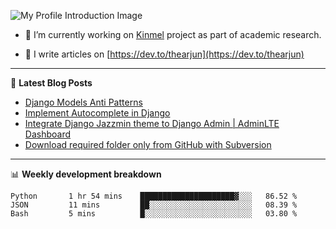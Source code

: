 ![My Profile Introduction Image](https://i.ibb.co/tLFZ15Q/gh.png)

- 🔭 I’m currently working on [Kinmel](https://github.com/thearjun/kinmel) project as part of academic research.

- 📝 I write articles on [https://dev.to/thearjun](https://dev.to/thearjun)

-------

📕 **Latest Blog Posts**
<!-- BLOG-POST-LIST:START -->
- [Django Models Anti Patterns](https://dev.to/thearjun/django-models-anti-patterns-1ma1)
- [Implement Autocomplete in Django](https://dev.to/thearjun/implement-autocomplete-in-django-3h20)
- [Integrate Django Jazzmin theme to Django Admin | AdminLTE Dashboard](https://dev.to/thearjun/integrate-django-jazzmin-theme-to-django-admin-adminlte-dashboard-5aao)
- [Download required folder only from GitHub with Subversion](https://dev.to/thearjun/download-required-folder-only-from-github-with-subversion-2gpc)
<!-- BLOG-POST-LIST:END -->

-------

📊 **Weekly development breakdown**
<!--START_SECTION:waka-->
```text
Python       1 hr 54 mins    █████████████████████▓░░░   86.52 % 
JSON         11 mins         ██░░░░░░░░░░░░░░░░░░░░░░░   08.39 % 
Bash         5 mins          █░░░░░░░░░░░░░░░░░░░░░░░░   03.80 % 
```
<!--END_SECTION:waka-->
<img src='https://profile-counter.glitch.me/thearjun/count.svg' width='0px'>
